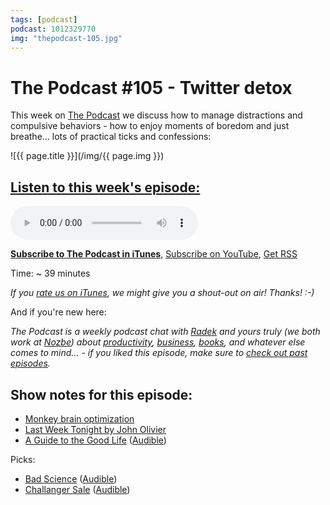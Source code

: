 ```yaml
---
tags: [podcast]
podcast: 1012329770
img: "thepodcast-105.jpg"
---
```


# The Podcast #105 - Twitter detox

This week on [The Podcast][p] we discuss how to manage distractions and compulsive behaviors - how to enjoy moments of boredom and just breathe... lots of practical ticks and confessions:

<!--More-->

![{{ page.title }}](/img/{{ page.img }})

## [Listen to this week's episode:][e]

<audio controls>
<source src="https://files.nozbe.com/podcast/105.mp3" type="audio/mpeg">
</audio>

**[Subscribe to The Podcast in iTunes][i]**, [Subscribe on YouTube][y], [Get RSS][rss]

Time: ~ 39 minutes

*If you [rate us on iTunes][i], we might give you a shout-out on air! Thanks! :-)*

And if you're new here:

*The Podcast is a weekly podcast chat with [Radek][r] and yours truly (we both work at [Nozbe][n]) about [productivity](/productivity), [business](/business), [books](/books), and whatever else comes to mind… - if you liked this episode, make sure to [check out past episodes](/podcast).*

## Show notes for this episode:

  * [Monkey brain optimization](http://thepodcast.fm/episodes/33)
  * [Last Week Tonight by John Olivier](https://www.youtube.com/user/LastWeekTonight)
  * [A Guide to the Good Life](https://www.amazon.com/Guide-Good-Life-Ancient-Stoic/dp/0195374614/) ([Audible](https://www.audible.com/pd/Nonfiction/A-Guide-to-the-Good-Life-Audiobook/B00G6ZLMDC))
  
Picks:
  * [Bad Science](https://www.amazon.com/Bad-Science-Ben-Goldacre-ebook/dp/B002RI9ORI/) ([Audible](https://www.audible.com/pd/Science-Technology/Bad-Science-Audiobook/B003BXB32C))
  * [Challanger Sale](https://www.amazon.com/Challenger-Sale-Control-Customer-Conversation-ebook/dp/B009AG6YLY/) ([Audible](https://www.audible.com/pd/Business/The-Challenger-Sale-Audiobook/B0114WNG76))

[y]: https://michael.gratis/thepodcastyt
[rss]: http://thepodcast.fm/episodes?format=RSS
[e]: http://thepodcast.fm/episodes/105

[p]: https://michael.gratis/thepodcastfm
[n]: https://nozbe.com/?a=mike
[r]: https://michael.gratis/radex
[i]: https://michael.gratis/thepodcast
[o]: https://michael.gratis/ipadonly

[pm]: http://productivemag.com/